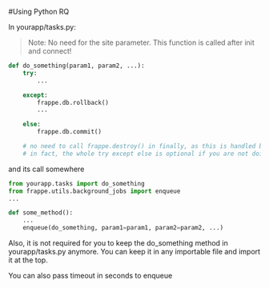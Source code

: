 #Using Python RQ

In yourapp/tasks.py:

>Note: No need for the site parameter. This function is called after init and connect!

```python
def do_something(param1, param2, ...):
    try:
        ...

    except:
        frappe.db.rollback()
        ...

    else:
        frappe.db.commit()

    # no need to call frappe.destroy() in finally, as this is handled by frappe
    # in fact, the whole try except else is optional if you are not doing any exception handling
```

and its call somewhere

```python
from yourapp.tasks import do_something
from frappe.utils.background_jobs import enqueue
...

def some_method():
    ...
    enqueue(do_something, param1=param1, param2=param2, ...)
```

Also, it is not required for you to keep the do_something method in yourapp/tasks.py anymore. You can keep it in any importable file and import it at the top.

You can also pass timeout in seconds to enqueue